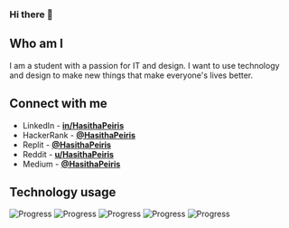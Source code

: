 ### Hi there 👋

## Who am I

I am a student with a passion for IT and design. I want to use technology and design to make new things that make everyone's lives better.

## Connect with me

- LinkedIn - [**in/HasithaPeiris**](https://www.linkedin.com/in/hasithapeiris)
- HackerRank - [**@HasithaPeiris**](https://www.hackerrank.com/HasithaPeiris)
- Replit - [**@HasithaPeiris**](https://replit.com/@HasithaPeiris)
- Reddit - [**u/HasithaPeiris**](https://www.reddit.com/user/HasithaPeiris)
- Medium - [**@HasithaPeiris**](https://medium.com/@HasithaPeiris)

## Technology usage

![Progress](https://progress-bar.dev/75/?title=HTML)
![Progress](https://progress-bar.dev/75/?title=CSS)
![Progress](https://progress-bar.dev/75/?title=JavaScript)
![Progress](https://progress-bar.dev/30/?title=Python)
![Progress](https://progress-bar.dev/30/?title=Java)
